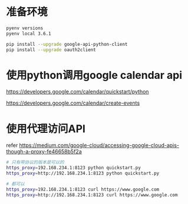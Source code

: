 # 准备环境
```bash
pyenv versions
pyenv local 3.6.1

pip install --upgrade google-api-python-client
pip install --upgrade oauth2client
```

# 使用python调用google calendar api
https://developers.google.com/calendar/quickstart/python

https://developers.google.com/calendar/create-events


# 使用代理访问API
refer https://medium.com/google-cloud/accessing-google-cloud-apis-though-a-proxy-fe46658b5f2a

```bash
# 只有带协议的版本是可以的
https_proxy=192.168.234.1:8123 python quickstart.py
https_proxy=http://192.168.234.1:8123 python quickstart.py

# 都可以
https_proxy=192.168.234.1:8123 curl https://www.google.com
https_proxy=http://192.168.234.1:8123 curl https://www.google.com
```
